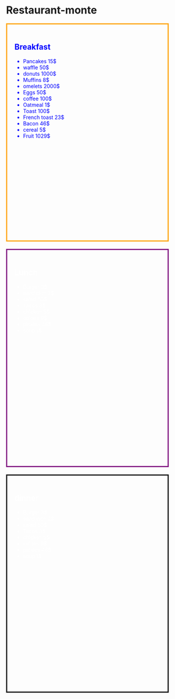 # Restaurant-monte
<!DOCTYPE html>
<html lang="en-US">
<div style="width:400px; height:550px; padding:20px; color:blue; background-image:url(https://encrypted-tbn0.gstatic.com/images?q=tbn:ANd9GcQtayGjdnsXARludkqfRgxVUcInMkMCpRNLsw&s); margin-bottom:20px; border-style:solid; border-color:orange;">
   <h2>Breakfast</h2>
   <ul style="property: value;"> 
    <li>Pancakes 15$</li>
    <li>waffle 50$</li> 
    <li>donuts 1000$</li>
    <li>Muffins 8$</li>
    <li>omelets 2000$</li>
    <li>Eggs 50$</li>
    <li>coffee 100$</li>
    <li>Oatmeal 1$</li>
    <li>Toast 100$</li>
    <li>French toast 23$</li>
    <li>Bacon 46$</li>
    <li>cereal 5$</li> 
    <li>Fruit 1029$</li>
   </ul>
</div>
   <div  style="width:400px; height:550px; padding:20px; color:white; background-image:url(https://encrypted-tbn0.gstatic.com/images?q=tbn:ANd9GcR7BICx0oE8QgtSCV1tTf_w2qKKMdlCR3SGmg&s); margin-bottom:20px; border-style:solid; border-color:purple;">
      <h2>Lunch</h2>
      <ul style="property: value;">
         <li>Burger 3$</li> 
         <li>sandwich 2$</li>
         <li>salad 50$</li>
         <li>Tacos 3$</li>
         <li>chicken 5$</li>
         <li>onions 9$</li>
         <li>pickles 46$</li>
         <li>soup \$</li>
      </ul>
   </div>
   <div style="width:400px; height:550px; padding:20px; color:white; background-image:url(https://encrypted-tbn0.gstatic.com/images?q=tbn:ANd9GcRvzPvnnUaJv9I-Biw6oaXroXwaEfdbFReUVQ&s); margin-bottom:20px; border-style:solid; border-color:black;">
        <h2>dinner</h2>
      <ul style="property: value;">
         <li>Burger 3$</li> 
         <li>sandwich 2$</li>
         <li>salad 50$</li>
         <li>Tacos 3$</li>
         <li>chicken 5$</li>
         <li>onions 9$</li>
         <li>pickles 46$</li>
         <li>soup \$</li>
      </ul>
   </div>
</html>
